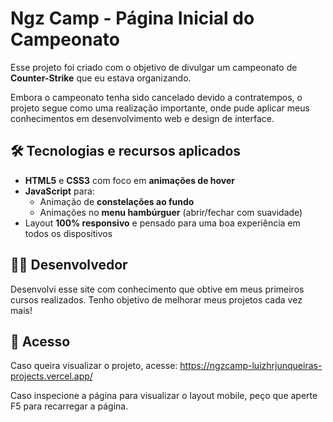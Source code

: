 # Ngz Camp - Página Inicial do Campeonato

Esse projeto foi criado com o objetivo de divulgar um campeonato de **Counter-Strike** que eu estava organizando.

Embora o campeonato tenha sido cancelado devido a contratempos, o projeto segue como uma realização importante, onde pude aplicar meus conhecimentos em desenvolvimento web e design de interface.

## 🛠️ Tecnologias e recursos aplicados

- **HTML5** e **CSS3** com foco em **animações de hover**
- **JavaScript** para:
  - Animação de **constelações ao fundo**
  - Animações no **menu hambúrguer** (abrir/fechar com suavidade)
- Layout **100% responsivo** e pensado para uma boa experiência em todos os dispositivos

## 👨‍💻 Desenvolvedor

Desenvolvi esse site com conhecimento que obtive em meus primeiros cursos realizados. Tenho objetivo de melhorar meus projetos cada vez mais!

## 🔗 Acesso

Caso queira visualizar o projeto, acesse:
https://ngzcamp-luizhrjunqueiras-projects.vercel.app/

Caso inspecione a página para visualizar o layout mobile, peço que aperte F5 para recarregar a página.
